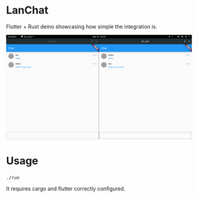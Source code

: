 # LanChat

Flutter + Rust demo showcasing how simple the integration is.


<img src="./lanchat.png">

# Usage
`./run`

It requires cargo and flutter correctly configured.
